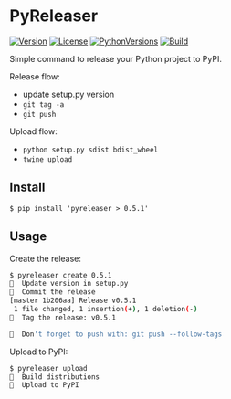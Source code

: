 # PyReleaser

[![Version](https://img.shields.io/pypi/v/pyreleaser.svg)](https://pypi.python.org/pypi/pyreleaser)
[![License](https://img.shields.io/pypi/l/pyreleaser.svg)](https://pypi.python.org/pypi/pyreleaser)
[![PythonVersions](https://img.shields.io/pypi/pyversions/pyreleaser.svg)](https://pypi.python.org/pypi/pyreleaser)
[![Build](https://travis-ci.org/pior/pyreleaser.svg?branch=master)](https://travis-ci.org/pior/pyreleaser)

Simple command to release your Python project to PyPI.

Release flow:
- update setup.py version
- `git tag -a`
- `git push`

Upload flow:
- `python setup.py sdist bdist_wheel`
- `twine upload`


## Install

```shell
$ pip install 'pyreleaser > 0.5.1'
```


## Usage

Create the release:
```bash
$ pyreleaser create 0.5.1
🔸  Update version in setup.py
🔸  Commit the release
[master 1b206aa] Release v0.5.1
 1 file changed, 1 insertion(+), 1 deletion(-)
🔸  Tag the release: v0.5.1

🔔  Don't forget to push with: git push --follow-tags
```

Upload to PyPI:
```bash
$ pyreleaser upload
🔸  Build distributions
🔸  Upload to PyPI
```
